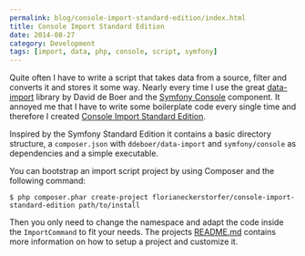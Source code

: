 ```yaml
---
permalink: blog/console-import-standard-edition/index.html
title: Console Import Standard Edition
date: 2014-08-27
category: Development
tags: [import, data, php, console, script, symfony]
---
```


Quite often I have to write a script that takes data from a source, filter and converts it and stores it some way. Nearly every time I use the great [data-import](https://github.com/ddeboer/data-import) library by David de Boer and the [Symfony Console](https://github.com/symfony/console) component. It annoyed me that I have to write some boilerplate code every single time and therefore I created [Console Import Standard Edition](https://github.com/florianeckerstorfer/console-import-standard).

Inspired by the Symfony Standard Edition it contains a basic directory structure, a `composer.json` with `ddeboer/data-import` and `symfony/console` as dependencies and a simple executable.

You can bootstrap an import script project by using Composer and the following command:

```shell
$ php composer.phar create-project florianeckerstorfer/console-import-standard-edition path/to/install
```

Then you only need to change the namespace and adapt the code inside the `ImportCommand` to fit your needs. The projects [README.md](https://github.com/florianeckerstorfer/console-import-standard/blob/master/README.md) contains more information on how to setup a project and customize it.
